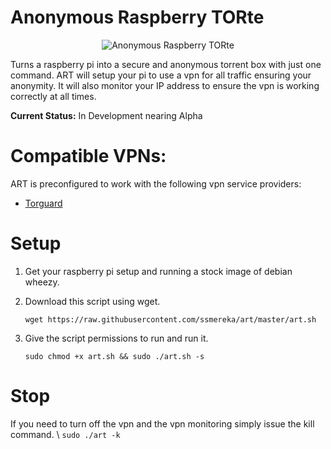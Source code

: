 Anonymous Raspberry TORte
=========================

<p align="center">
  <img src="http://i.imgur.com/pTzupF0.jpg?1" alt="Anonymous Raspberry TORte"/>
</p>


Turns a raspberry pi into a secure and anonymous torrent box with just one command.  ART will setup your pi to use a vpn for all traffic ensuring your anonymity.  It will also monitor your IP address to ensure the vpn is working correctly at all times.

**Current Status:** In Development nearing Alpha

# Compatible VPNs:
ART is preconfigured to work with the following vpn service providers:

  * [Torguard](https://torguard.net/)

# Setup

  1. Get your raspberry pi setup and running a stock image of debian wheezy.
  2. Download this script using wget.

      `wget https://raw.githubusercontent.com/ssmereka/art/master/art.sh`

  3. Give the script permissions to run and run it.

      `sudo chmod +x art.sh && sudo ./art.sh -s`
      
# Stop
If you need to turn off the vpn and the vpn monitoring simply issue the kill command. \\
`sudo ./art -k`



